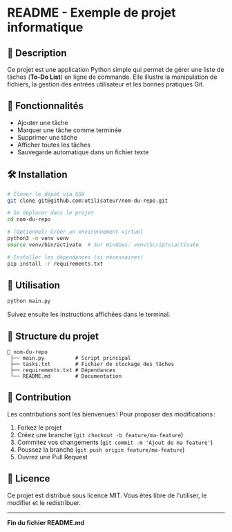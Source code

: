 # README - Exemple de projet informatique

## 📌 Description
Ce projet est une application Python simple qui permet de gérer une liste de tâches (**To-Do List**) en ligne de commande. Elle illustre la manipulation de fichiers, la gestion des entrées utilisateur et les bonnes pratiques Git.

## 🚀 Fonctionnalités
- Ajouter une tâche
- Marquer une tâche comme terminée
- Supprimer une tâche
- Afficher toutes les tâches
- Sauvegarde automatique dans un fichier texte

## 🛠️ Installation
```bash
# Cloner le dépôt via SSH
git clone git@github.com:utilisateur/nom-du-repo.git

# Se déplacer dans le projet
cd nom-du-repo

# (Optionnel) Créer un environnement virtuel
python3 -m venv venv
source venv/bin/activate  # Sur Windows: venv\Scripts\activate

# Installer les dépendances (si nécessaires)
pip install -r requirements.txt
```

## 📖 Utilisation
```bash
python main.py
```
Suivez ensuite les instructions affichées dans le terminal.

## 📂 Structure du projet
```
📁 nom-du-repo
 ├── main.py          # Script principal
 ├── tasks.txt        # Fichier de stockage des tâches
 ├── requirements.txt # Dépendances
 └── README.md        # Documentation
```

## 🤝 Contribution
Les contributions sont les bienvenues ! Pour proposer des modifications :
1. Forkez le projet
2. Créez une branche (`git checkout -b feature/ma-feature`)
3. Commitez vos changements (`git commit -m 'Ajout de ma feature'`)
4. Poussez la branche (`git push origin feature/ma-feature`)
5. Ouvrez une Pull Request

## 📜 Licence
Ce projet est distribué sous licence MIT. Vous êtes libre de l'utiliser, le modifier et le redistribuer.

---
**Fin du fichier README.md**

